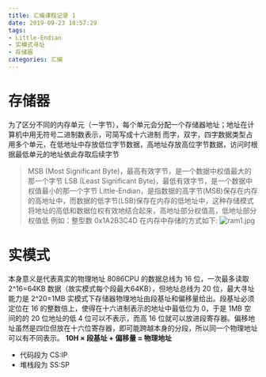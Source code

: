 ```yaml
---
title: 汇编课程记录 1
date: 2019-09-23 18:57:29
tags:
- Little-Endian
- 实模式寻址
- 存储器
categories: 汇编
---
```

# 存储器
为了区分不同的内存单元（一字节），每个单元会分配一个存储器地址；地址在计算机中用无符号二进制数表示，可简写成十六进制
而字，双字，四字数据类型占用多个单元，在低地址中存放低位字节数据，高地址存放高位字节数据，访问时根据最低单元的地址依此存取后续字节
<!--more-->
>MSB (Most Significant Byte)，最高有效字节，是一个数据中权值最大的那一个字节
LSB (Least Significant Byte)，最低有效字节，是一个数据中权值最小的那一个字节
Little-Endian，是指数据的高字节(MSB)保存在内存的高地址中，而数据的低字节(LSB)保存在内存的低地址中，这种存储模式将地址的高低和数据位权有效地结合起来，高地址部分权值高，低地址部分权值低
例如：整型数 0x1A2B3C4D 在内存中存储的方式如下:
![ram1.jpg](https://i.loli.net/2019/09/24/kiIS2B8DAxwZdWy.jpg)


# 实模式
本身意义是代表真实的物理地址
8086CPU 的数据总线为 16 位，一次最多读取 2^16=64KB 数据（故实模式每个段最大64KB），但地址总线为 20 位，最大寻址能力是 2^20=1MB
实模式下存储器物理地址由段基址和偏移量给出。段基址必须定位在 16 的整数倍上，使得在十六进制表示的地址中最低位为 0，于是 1MB 空间的的 20 位地址的低 4 位可以不表示，而高 16 位就可以放进段寄存器。偏移地址虽然是四位但放在十六位寄存器，即可能跨越本身的分段，所以同一个物理地址可以有不同表示。
**10H × 段基址 + 偏移量 = 物理地址**
- 代码段为 CS:IP
- 堆栈段为 SS:SP
